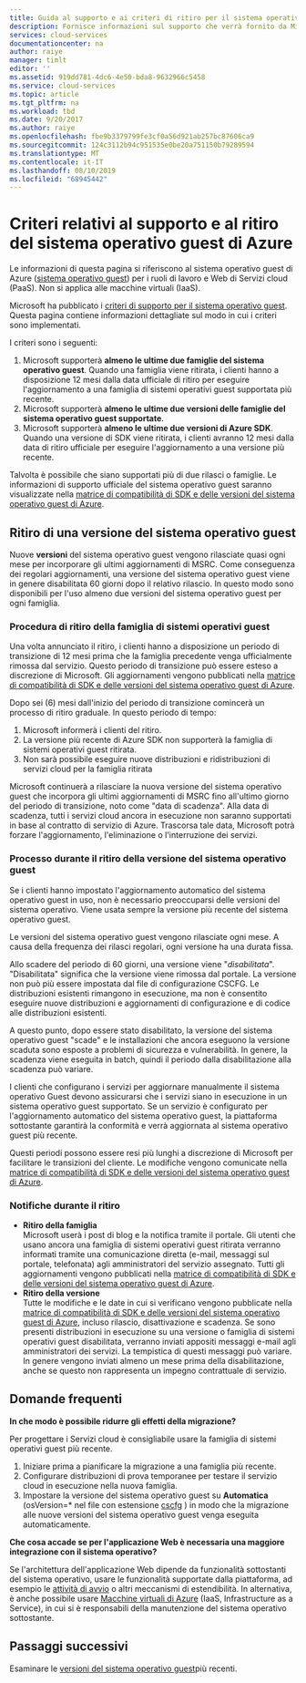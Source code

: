 ```yaml
---
title: Guida al supporto e ai criteri di ritiro per il sistema operativo guest di Azure | Documentazione Microsoft
description: Fornisce informazioni sul supporto che verrà fornito da Microsoft riguardo al sistema operativo guest di Azure usato da Servizi cloud.
services: cloud-services
documentationcenter: na
author: raiye
manager: timlt
editor: ''
ms.assetid: 919dd781-4dc6-4e50-bda8-9632966c5458
ms.service: cloud-services
ms.topic: article
ms.tgt_pltfrm: na
ms.workload: tbd
ms.date: 9/20/2017
ms.author: raiye
ms.openlocfilehash: fbe9b3379799fe3cf0a56d921ab257bc87606ca9
ms.sourcegitcommit: 124c3112b94c951535e0be20a751150b79289594
ms.translationtype: MT
ms.contentlocale: it-IT
ms.lasthandoff: 08/10/2019
ms.locfileid: "68945442"
---
```

# <a name="azure-guest-os-supportability-and-retirement-policy"></a>Criteri relativi al supporto e al ritiro del sistema operativo guest di Azure
Le informazioni di questa pagina si riferiscono al sistema operativo guest di Azure ([sistema operativo guest](cloud-services-guestos-update-matrix.md)) per i ruoli di lavoro e Web di Servizi cloud (PaaS). Non si applica alle macchine virtuali (IaaS).

Microsoft ha pubblicato i [criteri di supporto per il sistema operativo guest](https://support.microsoft.com/gp/azure-cloud-lifecycle-faq). Questa pagina contiene informazioni dettagliate sul modo in cui i criteri sono implementati.

I criteri sono i seguenti:

1. Microsoft supporterà **almeno le ultime due famiglie del sistema operativo guest**. Quando una famiglia viene ritirata, i clienti hanno a disposizione 12 mesi dalla data ufficiale di ritiro per eseguire l'aggiornamento a una famiglia di sistemi operativi guest supportata più recente.
2. Microsoft supporterà **almeno le ultime due versioni delle famiglie del sistema operativo guest supportate**.
3. Microsoft supporterà **almeno le ultime due versioni di Azure SDK**. Quando una versione di SDK viene ritirata, i clienti avranno 12 mesi dalla data di ritiro ufficiale per eseguire l'aggiornamento a una versione più recente.

Talvolta è possibile che siano supportati più di due rilasci o famiglie. Le informazioni di supporto ufficiale del sistema operativo guest saranno visualizzate nella [matrice di compatibilità di SDK e delle versioni del sistema operativo guest di Azure](cloud-services-guestos-update-matrix.md).

## <a name="when-a-guest-os-version-is-retired"></a>Ritiro di una versione del sistema operativo guest
Nuove **versioni** del sistema operativo guest vengono rilasciate quasi ogni mese per incorporare gli ultimi aggiornamenti di MSRC. Come conseguenza dei regolari aggiornamenti, una versione del sistema operativo guest viene in genere disabilitata 60 giorni dopo il relativo rilascio. In questo modo sono disponibili per l'uso almeno due versioni del sistema operativo guest per ogni famiglia.

### <a name="process-during-a-guest-os-family-retirement"></a>Procedura di ritiro della famiglia di sistemi operativi guest
Una volta annunciato il ritiro, i clienti hanno a disposizione un periodo di transizione di 12 mesi prima che la famiglia precedente venga ufficialmente rimossa dal servizio. Questo periodo di transizione può essere esteso a discrezione di Microsoft. Gli aggiornamenti vengono pubblicati nella [matrice di compatibilità di SDK e delle versioni del sistema operativo guest di Azure](cloud-services-guestos-update-matrix.md).

Dopo sei (6) mesi dall'inizio del periodo di transizione comincerà un processo di ritiro graduale. In questo periodo di tempo:

1. Microsoft informerà i clienti del ritiro.
2. La versione più recente di Azure SDK non supporterà la famiglia di sistemi operativi guest ritirata.
3. Non sarà possibile eseguire nuove distribuzioni e ridistribuzioni di servizi cloud per la famiglia ritirata

Microsoft continuerà a rilasciare la nuova versione del sistema operativo guest che incorpora gli ultimi aggiornamenti di MSRC fino all'ultimo giorno del periodo di transizione, noto come "data di scadenza". Alla data di scadenza, tutti i servizi cloud ancora in esecuzione non saranno supportati in base al contratto di servizio di Azure. Trascorsa tale data, Microsoft potrà forzare l'aggiornamento, l'eliminazione o l'interruzione dei servizi.

### <a name="process-during-a-guest-os-version-retirement"></a>Processo durante il ritiro della versione del sistema operativo guest
Se i clienti hanno impostato l'aggiornamento automatico del sistema operativo guest in uso, non è necessario preoccuparsi delle versioni del sistema operativo. Viene usata sempre la versione più recente del sistema operativo guest.

Le versioni del sistema operativo guest vengono rilasciate ogni mese. A causa della frequenza dei rilasci regolari, ogni versione ha una durata fissa.

Allo scadere del periodo di 60 giorni, una versione viene "*disabilitata*". "Disabilitata" significa che la versione viene rimossa dal portale. La versione non può più essere impostata dal file di configurazione CSCFG. Le distribuzioni esistenti rimangono in esecuzione, ma non è consentito eseguire nuove distribuzioni e aggiornamenti di configurazione e di codice alle distribuzioni esistenti.

A questo punto, dopo essere stato disabilitato, la versione del sistema operativo guest "scade" e le installazioni che ancora eseguono la versione scaduta sono esposte a problemi di sicurezza e vulnerabilità. In genere, la scadenza viene eseguita in batch, quindi il periodo dalla disabilitazione alla scadenza può variare.

I clienti che configurano i servizi per aggiornare manualmente il sistema operativo Guest devono assicurarsi che i servizi siano in esecuzione in un sistema operativo guest supportato. Se un servizio è configurato per l'aggiornamento automatico del sistema operativo guest, la piattaforma sottostante garantirà la conformità e verrà aggiornata al sistema operativo guest più recente.

Questi periodi possono essere resi più lunghi a discrezione di Microsoft per facilitare le transizioni del cliente. Le modifiche vengono comunicate nella [matrice di compatibilità di SDK e delle versioni del sistema operativo guest di Azure](cloud-services-guestos-update-matrix.md).

### <a name="notifications-during-retirement"></a>Notifiche durante il ritiro
* **Ritiro della famiglia** <br>Microsoft userà i post di blog e la notifica tramite il portale. Gli utenti che usano ancora una famiglia di sistemi operativi guest ritirata verranno informati tramite una comunicazione diretta (e-mail, messaggi sul portale, telefonata) agli amministratori del servizio assegnato. Tutti gli aggiornamenti vengono pubblicati nella [matrice di compatibilità di SDK e delle versioni del sistema operativo guest di Azure](cloud-services-guestos-update-matrix.md).
* **Ritiro della versione** <br>Tutte le modifiche e le date in cui si verificano vengono pubblicate nella [matrice di compatibilità di SDK e delle versioni del sistema operativo guest di Azure](cloud-services-guestos-update-matrix.md), incluso rilascio, disattivazione e scadenza. Se sono presenti distribuzioni in esecuzione su una versione o famiglia di sistemi operativi guest disabilitata, verranno inviati appositi messaggi e-mail agli amministratori dei servizi. La tempistica di questi messaggi può variare. In genere vengono inviati almeno un mese prima della disabilitazione, anche se questo non rappresenta un impegno contrattuale di servizio.

## <a name="frequently-asked-questions"></a>Domande frequenti
**In che modo è possibile ridurre gli effetti della migrazione?**

Per progettare i Servizi cloud è consigliabile usare la famiglia di sistemi operativi guest più recente.

1. Iniziare prima a pianificare la migrazione a una famiglia più recente.
2. Configurare distribuzioni di prova temporanee per testare il servizio cloud in esecuzione nella nuova famiglia.
3. Impostare la versione del sistema operativo guest su **Automatica** (osVersion=* nel file con estensione [cscfg](cloud-services-model-and-package.md#cscfg) ) in modo che la migrazione alle nuove versioni del sistema operativo guest venga eseguita automaticamente.

**Che cosa accade se per l'applicazione Web è necessaria una maggiore integrazione con il sistema operativo?**

Se l'architettura dell'applicazione Web dipende da funzionalità sottostanti del sistema operativo, usare le funzionalità supportate dalla piattaforma, ad esempio le [attività di avvio](cloud-services-startup-tasks.md) o altri meccanismi di estendibilità. In alternativa, è anche possibile usare [Macchine virtuali di Azure](https://azure.microsoft.com/documentation/scenarios/virtual-machines/) (IaaS, Infrastructure as a Service), in cui si è responsabili della manutenzione del sistema operativo sottostante.

## <a name="next-steps"></a>Passaggi successivi
Esaminare le [versioni del sistema operativo guest](cloud-services-guestos-update-matrix.md)più recenti.
